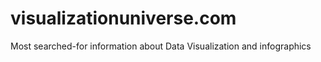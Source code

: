 # visualizationuniverse.com
Most searched-for information about Data Visualization and infographics
